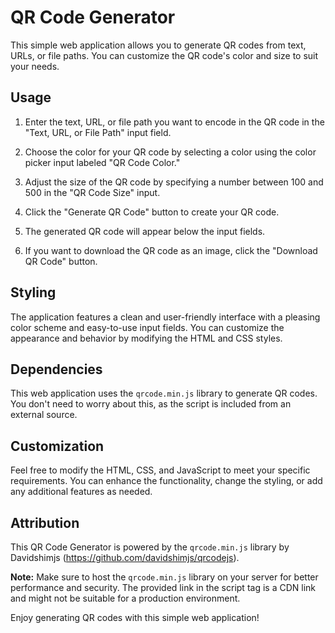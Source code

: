 # QR Code Generator

This simple web application allows you to generate QR codes from text, URLs, or file paths. You can customize the QR code's color and size to suit your needs.

## Usage

1. Enter the text, URL, or file path you want to encode in the QR code in the "Text, URL, or File Path" input field.

2. Choose the color for your QR code by selecting a color using the color picker input labeled "QR Code Color."

3. Adjust the size of the QR code by specifying a number between 100 and 500 in the "QR Code Size" input.

4. Click the "Generate QR Code" button to create your QR code.

5. The generated QR code will appear below the input fields.

6. If you want to download the QR code as an image, click the "Download QR Code" button.

## Styling

The application features a clean and user-friendly interface with a pleasing color scheme and easy-to-use input fields. You can customize the appearance and behavior by modifying the HTML and CSS styles.

## Dependencies

This web application uses the `qrcode.min.js` library to generate QR codes. You don't need to worry about this, as the script is included from an external source.

## Customization

Feel free to modify the HTML, CSS, and JavaScript to meet your specific requirements. You can enhance the functionality, change the styling, or add any additional features as needed.

## Attribution

This QR Code Generator is powered by the `qrcode.min.js` library by Davidshimjs (https://github.com/davidshimjs/qrcodejs).

**Note:** Make sure to host the `qrcode.min.js` library on your server for better performance and security. The provided link in the script tag is a CDN link and might not be suitable for a production environment.

Enjoy generating QR codes with this simple web application!
